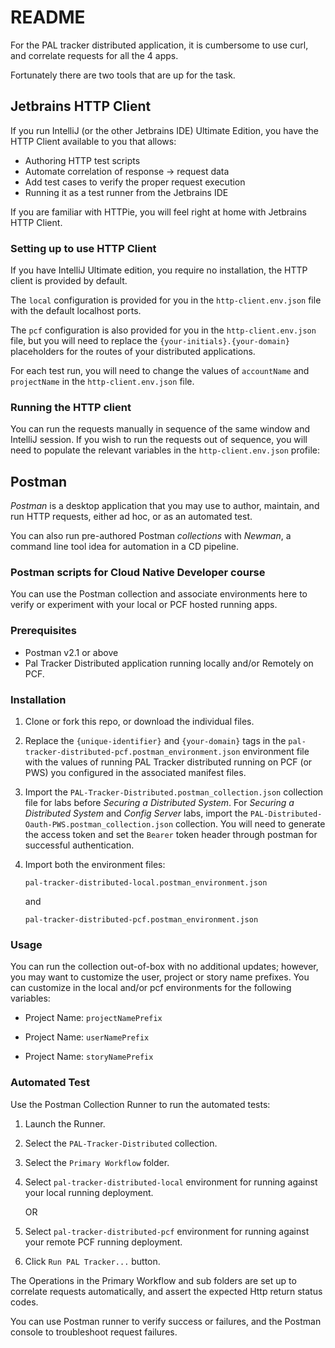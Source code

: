# README

For the PAL tracker distributed application, it is cumbersome
to use curl, and correlate requests for all the 4 apps.

Fortunately there are two tools that are up for the task.

## Jetbrains HTTP Client

If you run IntelliJ (or the other Jetbrains IDE) Ultimate Edition,
you have the HTTP Client available to you that allows:

- Authoring HTTP test scripts
- Automate correlation of response -> request data
- Add test cases to verify the proper request execution
- Running it as a test runner from the Jetbrains IDE

If you are familiar with HTTPie,
you will feel right at home with Jetbrains HTTP Client.

### Setting up to use HTTP Client

If you have IntelliJ Ultimate edition,
you require no installation,
the HTTP client is provided by default.

The `local` configuration is provided for you in the
`http-client.env.json` file with the default localhost ports.

The `pcf` configuration is also provided for you in the
`http-client.env.json` file,
but you will need to replace the
`{your-initials}.{your-domain}` placeholders for the routes
of your distributed applications.

For each test run,
you will need to change the values of `accountName` and `projectName`
in the `http-client.env.json` file.

### Running the HTTP client

You can run the requests manually in sequence of the same window and IntelliJ session.
If you wish to run the requests out of sequence,
you will need to populate the relevant variables in the `http-client.env.json` profile:



## Postman

*Postman* is a desktop application that you may use to author,
maintain, and run HTTP requests,
either ad hoc,
or as an automated test.

You can also run pre-authored Postman *collections* with *Newman*,
a command line tool idea for automation in a CD pipeline.

### Postman scripts for Cloud Native Developer course

You can use the Postman collection and associate environments
here to verify or experiment with your local or PCF hosted
running apps.

### Prerequisites

-   Postman v2.1 or above
-   Pal Tracker Distributed application running locally and/or
    Remotely on PCF.

### Installation

1.  Clone or fork this repo, or download the individual files.

1.  Replace the `{unique-identifier}` and `{your-domain}`
    tags in the `pal-tracker-distributed-pcf.postman_environment.json`
    environment file with the values of running PAL Tracker distributed running on PCF (or PWS) you configured
    in the associated manifest files.

1.  Import the `PAL-Tracker-Distributed.postman_collection.json`
    collection file for labs before *Securing a Distributed System*.
    For *Securing a Distributed System* and *Config Server* labs,
    import the `PAL-Distributed-Oauth-PWS.postman_collection.json`
    collection.
    You will need to generate the access token and set the `Bearer`
    token header through postman for successful authentication.

1.  Import both the environment files:

    `pal-tracker-distributed-local.postman_environment.json`

    and

    `pal-tracker-distributed-pcf.postman_environment.json`

### Usage

You can run the collection out-of-box with no additional
updates; however, you may want to customize the user, project
or story name prefixes.
You can customize in the local and/or pcf environments
for the following variables:

-   Project Name:
    `projectNamePrefix`

-   Project Name:
    `userNamePrefix`

-   Project Name:
    `storyNamePrefix`

### Automated Test

Use the Postman Collection Runner to run the automated tests:

1.  Launch the Runner.

1.  Select the `PAL-Tracker-Distributed` collection.

1.  Select the `Primary Workflow` folder.

1.  Select `pal-tracker-distributed-local` environment for running
    against your local running deployment.

    OR

1.  Select `pal-tracker-distributed-pcf` environment for running
    against your remote PCF running deployment.

1.  Click `Run PAL Tracker...` button.

The Operations in the Primary Workflow and sub folders are set up
to correlate requests automatically, and assert the expected
Http return status codes.

You can use Postman runner to verify success or failures, and the
Postman console to troubleshoot request failures.